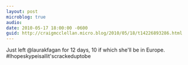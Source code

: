 ```yaml
---
layout: post
microblog: true
audio: 
date: 2010-05-17 18:00:00 -0600
guid: http://craigmcclellan.micro.blog/2010/05/18/t14226893286.html
---
```

Just left @laurakfagan for 12 days, 10 if which she'll be in Europe. #Ihopeskypeisallit'scrackeduptobe
